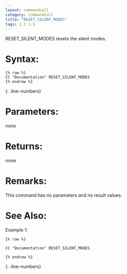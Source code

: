 ```yaml
---
layout: commandcall
category: CommandCall
title: "RESET_SILENT_MODES"
tags: 1.3 1.5
---
```


RESET_SILENT_MODES resets the silent modes.

# Syntax:  

```adoscript
{% raw %}
CC "Documentation" RESET_SILENT_MODES
{% endraw %}
```
{: .line-numbers}

# Parameters:  

none

# Returns:  

none

# Remarks:

This command has no parameters and no result values.

# See Also:  



Example 1:

```adoscript
{% raw %}

CC "Documentation" RESET_SILENT_MODES

{% endraw %}
```
{: .line-numbers}

